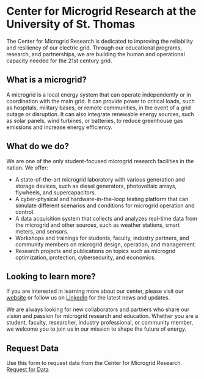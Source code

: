 # Center for Microgrid Research at the University of St. Thomas

The Center for Microgrid Research is dedicated to improving the reliability and resiliency of our electric grid. Through our educational programs, research, and partnerships, we are building the human and operational capacity needed for the 21st century grid.

## What is a microgrid?

A microgrid is a local energy system that can operate independently or in coordination with the main grid. It can provide power to critical loads, such as hospitals, military bases, or remote communities, in the event of a grid outage or disruption. It can also integrate renewable energy sources, such as solar panels, wind turbines, or batteries, to reduce greenhouse gas emissions and increase energy efficiency.

## What do we do?

We are one of the only student-focused microgrid research facilities in the nation. We offer:

- A state-of-the-art microgrid laboratory with various generation and storage devices, such as diesel generators, photovoltaic arrays, flywheels, and supercapacitors.
- A cyber-physical and hardware-in-the-loop testing platform that can simulate different scenarios and conditions for microgrid operation and control.
- A data acquisition system that collects and analyzes real-time data from the microgrid and other sources, such as weather stations, smart meters, and sensors.
- Workshops and trainings for students, faculty, industry partners, and community members on microgrid design, operation, and management.
- Research projects and publications on topics such as microgrid optimization, protection, cybersecurity, and economics.

## Looking to learn more?

If you are interested in learning more about our center, please visit our [website](https://engineering.stthomas.edu/industry/microgrid-research-center/) or follow us on [LinkedIn](https://www.linkedin.com/company/st-thomas-center-for-microgrid-research/) for the latest news and updates.

We are always looking for new collaborators and partners who share our vision and passion for microgrid research and education. Whether you are a student, faculty, researcher, industry professional, or community member, we welcome you to join us in our mission to shape the future of energy.

## Request Data
Use this form to request data from the Center for Microgrid Research.
[Request for Data](https://forms.office.com/r/WSnzj0mwyb)
